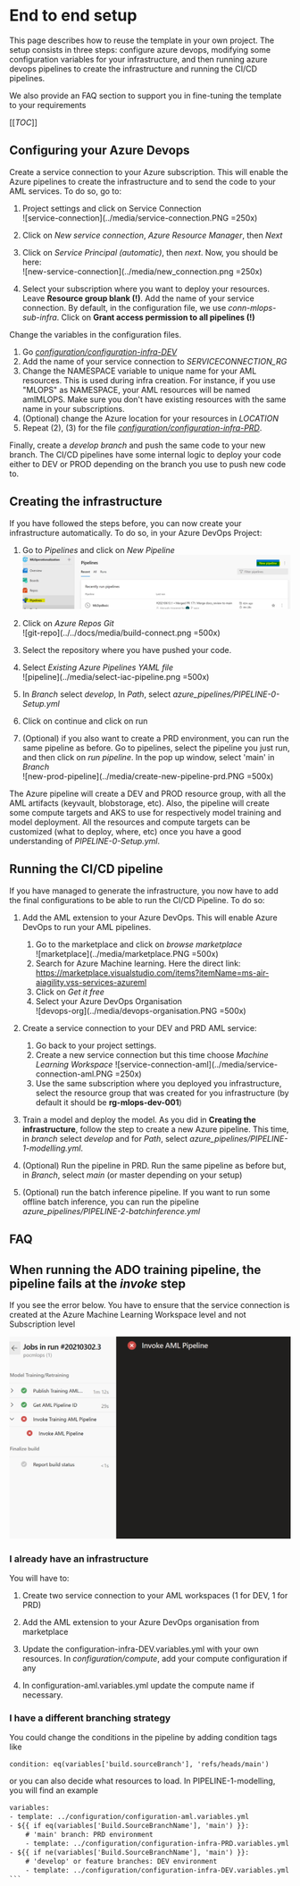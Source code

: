 # End to end setup

This page describes how to reuse the template in your own project. The setup consists in three steps: configure azure devops, modifying some configuration variables for your infrastructure, and then running azure devops pipelines to create the infrastructure and running the CI/CD pipelines.

We also provide an FAQ section to support you in fine-tuning the template to your requirements

[[_TOC_]]

## Configuring your Azure Devops

Create a service connection to your Azure subscription. This will enable the Azure pipelines to create the infrastructure and to send the code to your AML services. To do so, go to:

1. Project settings and click on Service Connection <br> ![service-connection](../media/service-connection.PNG  =250x)

2. Click on _New service connection_, _Azure Resource Manager_, then _Next_

3. Click on _Service Principal (automatic)_, then _next_. Now, you should be here: <br> ![new-service-connection](../media/new_connection.png =250x)

4. Select your subscription where you want to deploy your resources. Leave **Resource group blank (!)**.  Add the name of your service connection. By default, in the configuration file, we use _conn-mlops-sub-infra_. Click on **Grant access permission to all pipelines (!)**

Change the variables in the configuration files.

1. Go [_configuration/configuration-infra-DEV_](.../../../../configuration/configuration-infra-DEV.variables.yml)
2. Add the name of your service connection to _SERVICECONNECTION_RG_
3. Change the NAMESPACE variable to unique name for your AML resources. This is used during infra creation. For instance, if you use "MLOPS" as NAMESPACE, your AML resources will be named amlMLOPS. Make sure you don't have existing resources with the same name in your subscriptions.
4. (Optional) change the Azure location for your resources in _LOCATION_
5. Repeat (2), (3) for the file [_configuration/configuration-infra-PRD_](.../../../../configuration/configuration-infra-PRD.variables.yml).

Finally, create a *_develop_ branch* and push the same code to your new branch. The CI/CD pipelines have some internal logic to deploy your code either to DEV or PROD depending on the branch you use to push new code to.

## Creating the infrastructure

If you have followed the steps before, you can now create your infrastructure automatically. To do so, in your Azure DevOps Project:

1. Go to _Pipelines_ and click on _New Pipeline_ <br> ![create-new-pipeline](../media/create-new-pipeline.PNG)
   
2. Click on _Azure Repos Git_ <br> ![git-repo](../../docs/media/build-connect.png =500x)
3. Select the repository where you have pushed your code.
4. Select _Existing Azure Pipelines YAML file_ <br> ![pipeline](../media/select-iac-pipeline.png =500x)
5. In _Branch_ select *_develop_*, In _Path_, select _azure_pipelines/PIPELINE-0-Setup.yml_
6. Click on continue and click on run
7. (Optional) if you also want to create a PRD environment, you can run the same pipeline as before. Go to pipelines, select the pipeline you just run, and then click on _run pipeline_. In the pop up window, select 'main' in _Branch_ <br> ![new-prod-pipeline](../media/create-new-pipeline-prd.PNG =500x)

The Azure pipeline will create a DEV and PROD resource group, with all the AML artifacts (keyvault, blobstorage, etc). Also, the pipeline will create some compute targets and AKS to use for respectively model training and model deployment. All the resources and compute targets can be customized (what to deploy, where, etc) once you have a good understanding of _PIPELINE-0-Setup.yml_.

## Running the CI/CD pipeline

If you have managed to generate the infrastructure, you now have to add the final configurations to be able to run the CI/CD Pipeline. To do so:

1. Add the AML extension to your Azure DevOps. This will enable Azure DevOps to run your AML pipelines.
   1. Go to the marketplace and click on _browse marketplace_ <br> ![marketplace](../media/marketplace.PNG =500x)
   2. Search for Azure Machine learning. Here the direct link: <https://marketplace.visualstudio.com/items?itemName=ms-air-aiagility.vss-services-azureml>
   3. Click on _Get it free_
   4. Select your Azure DevOps Organisation <br> ![devops-org](../media/devops-organisation.PNG =500x)


2. Create a service connection to your DEV and PRD AML service:
   1. Go back to your project settings.
   2. Create a new service connection but this time choose _Machine Learning Workspace_ ![service-connection-aml](../media/service-connection-aml.PNG =250x)
   3. Use the same subscription where you deployed you infrastructure, select the resource group that was created for you infrastructure (by default it should be **rg-mlops-dev-001**)
 
3. Train a model and deploy the model. As you did in **Creating the infrastructure**, follow the step to create a new Azure pipeline. This time, in _branch_ select *develop* and for _Path_, select _azure_pipelines/PIPELINE-1-modelling.yml_.

4. (Optional) Run the pipeline in PRD. Run the same pipeline as before but, in _Branch_, select *main* (or master depending on your setup)
5. (Optional) run the batch inference pipeline. If you want to run some offline batch inference, you can run the pipeline _azure_pipelines/PIPELINE-2-batchinference.yml_

## FAQ


## When running the ADO training pipeline, the pipeline fails at the _invoke_ step

If you see the error below. You have to ensure that the service connection is created at the Azure Machine Learning Workspace level and not Subscription level

![faq-error-invoke](../media/FAQ-invoke.error.png)


### I already have an infrastructure

You will have to:

1. Create two service connection to your AML workspaces (1 for DEV, 1 for PRD)

2. Add the AML extension to your Azure DevOps organisation from marketplace

3. Update the configuration-infra-DEV.variables.yml with your own resources. In _configuration/compute_, add your compute configuration if any

4. In configuration-aml.variables.yml update the compute name if necessary.

### I have a different branching strategy

You could change the conditions in the pipeline by adding condition tags like 
```
condition: eq(variables['build.sourceBranch'], 'refs/heads/main')
```

or you can also decide what resources to load. In PIPELINE-1-modelling, you will find an example

`````
variables:
- template: ../configuration/configuration-aml.variables.yml
- ${{ if eq(variables['Build.SourceBranchName'], 'main') }}:
    # 'main' branch: PRD environment
    - template: ../configuration/configuration-infra-PRD.variables.yml
- ${{ if ne(variables['Build.SourceBranchName'], 'main') }}:  
    # 'develop' or feature branches: DEV environment
    - template: ../configuration/configuration-infra-DEV.variables.yml
```